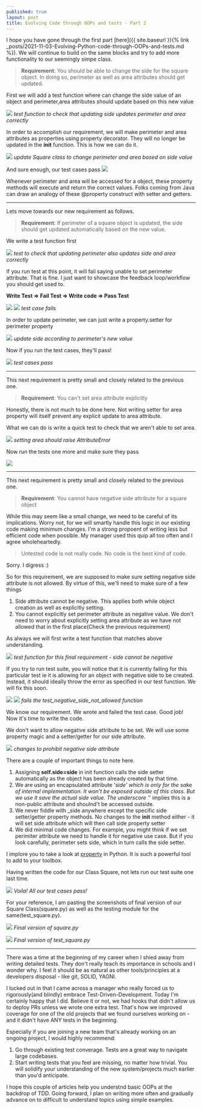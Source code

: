 ```yaml
---
published: true
layout: post
title: Evolving Code through OOPs and tests - Part 2
---
```



I hope you have gone through the first part [here]({{ site.baseurl }}{% link _posts/2021-11-03-Evolving-Python-code-through-OOPs-and-tests.md %}).  We will continue to build on the same blocks and try to add more functionality to our seemingly simpe class.



> **Requirement**: You should be able to change the side for the square object. In doing so, perimeter as well as area attributes should get updated.

First we will add a test function where can change the side value of an object and perimeter,area attributes should update based on this new value

![](/../images/2021-11-04-Evolving-Python-code-through-OOPs-and-tests-part-2/2021-11-04-16-01-27.png)
*test function to check that updating side updates perimeter and area correctly*


In order to accomplish our requirement, we will make perimeter and area attributes as properties using property decorator. They will no longer be updated in the __init__ function. This is how we can do it.

![](/../images/2021-11-04-Evolving-Python-code-through-OOPs-and-tests-part-2/2021-11-04-16-03-28.png)
*update Square class to change perimeter and area based on side value*

And sure enough, our test cases pass
![](/../images/2021-11-04-Evolving-Python-code-through-OOPs-and-tests-part-2/2021-11-04-16-10-32.png)

Whenever perimeter and area will be accessed for a object, these property methods will execute and return the correct values. Folks coming from Java can draw an analogy of these @property construct with setter and getters.

---

Lets move towards our new requirement as follows.

> **Requirement**: If perimeter of a square object is updated, the side should get updated automatically based on the new value.

We write a test function first

![](/../images/2021-11-04-Evolving-Python-code-through-OOPs-and-tests-part-2/2021-11-04-16-22-28.png)
*test to check that updating perimeter also updates side and area correctly*

If you run test at this point, it will fail saying unable to set perimeter attribute. That is fine. I just want to showcase the feedback loop/workflow you should get used to. 

**Write Test => Fail Test => Write code => Pass Test**

![](/../images/2021-11-04-Evolving-Python-code-through-OOPs-and-tests-part-2/2021-11-04-16-24-37.png)
![](/../images/2021-11-04-Evolving-Python-code-through-OOPs-and-tests-part-2/2021-11-04-16-24-56.png)
*test case fails*

In order to update perimeter, we can just write a property.setter for perimeter property

![](/../images/2021-11-04-Evolving-Python-code-through-OOPs-and-tests-part-2/2021-11-04-16-28-08.png)
*update side according to perimeter's new value*

Now if you run the test cases, they'll pass!

![](/../images/2021-11-04-Evolving-Python-code-through-OOPs-and-tests-part-2/2021-11-04-16-29-12.png)
*test cases pass*

---

This next requirement is pretty small and closely related to the previous one.

> **Requirement**: You can't set area attribute explicitly

Honestly, there is not much to be done here. Not writing setter for area property will itself prevent any explicit update to area attribute.

What we can do is write a quick test to check that we aren't able to set area.

![](/../images/2021-11-04-Evolving-Python-code-through-OOPs-and-tests-part-2/2021-11-04-17-00-55.png)
*setting area should raise AttributeError*

Now run the tests one more and make sure they pass

![](/../images/2021-11-04-Evolving-Python-code-through-OOPs-and-tests-part-2/2021-11-04-17-01-50.png)


---

This next requirement is pretty small and closely related to the previous one.

> **Requirement**: You cannot have negative side attribute for a square object

While this may seem like a small change, we need to be careful of its implications. Worry not, for we will smartly handle this logic in our existing code making minimum changes. I'm a strong propoent of writing less but efficient code when possible. My manager used this quip all too often and I agree wholeheartedly.

> Untested code is not really code. No code is the best kind of code.

Sorry. I digress :)

So for this requirement, we are supposed to make sure setting negative side attribute is not allowed. By virtue of this, we'll need to make sure of a few things

1. Side attribute cannot be negative. This applies both while object creation as well as explicitly setting.
2. You cannot explicitly set perimeter attribute as negative value. We don't need to worry about explicitly setting area attribute as we have not allowed that in the first place(Check the previous requirement)

As always we will first write a test function that matches above understanding.

![](/../images/2021-11-04-Evolving-Python-code-through-OOPs-and-tests-part-2/2021-11-04-17-21-35.png)
*test function for this final requirement - side cannot be negative*

If you try to run test suite, you will notice that it is currently failing for this particular test ie it is allowing for an object with negative side to be created. Instead, it should ideally throw the error as specified in our test function. We will fix this soon.

![](/../images/2021-11-04-Evolving-Python-code-through-OOPs-and-tests-part-2/2021-11-04-17-24-42.png)
![](/../images/2021-11-04-Evolving-Python-code-through-OOPs-and-tests-part-2/2021-11-04-17-25-45.png)
*fails the test_negative_side_not_allowed function*

We know our requirement. We wrote and failed the test case. Good job! Now it's time to write the code.

We don't want to allow negative side attribute to be set. We will use some property magic and a setter/getter for our side attribute.

![](/../images/2021-11-04-Evolving-Python-code-through-OOPs-and-tests-part-2/2021-11-04-17-39-40.png)
*changes to prohibit negative side attribute*

There are a couple of important things to note here.

1. Assigning **self.side=side** in init function calls the side setter automatically as the object has been already created by that time.
2. We are using an encapsulated attribute '_side' which is only for the sake of internal implementation. It won't be exposed outside of this class. But we use it save the actual side value. The underscore '_' implies this is a non-public attribute and shoulnd't be accessed outside.
3. We never fiddle with _side anywhere except the specific side setter/getter property methods. No changes to the __init__ method either - it will set side attribute which will then call side property setter
4. We did minimal code changes. For example, you might think if we set perimiter attribute we need to handle it for negative use case. But if you look carefully, perimeter sets side, which in turn calls the side setter.

I implore you to take a look at [property](https://docs.python.org/3/howto/descriptor.html#properties) in Python. It is such a powerful tool to add to your toolbox.

Having written the code for our Class Square, not lets run our test suite one last time.

![](/../images/2021-11-04-Evolving-Python-code-through-OOPs-and-tests-part-2/2021-11-04-17-56-46.png)
*Voila! All our test cases pass!*

For your reference, I am pasting the screenshots of final version of our Square Class(square.py) as well as the testing module for the same(test_square.py).

![](/../images/2021-11-04-Evolving-Python-code-through-OOPs-and-tests-part-2/2021-11-04-18-12-09.png)
*Final version of square.py*

![](/../images/2021-11-04-Evolving-Python-code-through-OOPs-and-tests-part-2/2021-11-04-18-13-09.png)
*Final version of test_square.py*

---

There was a time at the beginning of my career when I shied away from writing detailed tests. They don't really teach its importance in schools and I wonder why. I feel it should be as natural as other tools/principles at a developers disposal - like git, SOLID, YAGNI.

I lucked out in that I came across a manager who really forced us to rigorously(and blindly) embrace Test-Driven-Development. Today I'm certainly happy that I did. 
Believe it or not, we had hooks that didn't allow us to deploy PRs unless we wrote one extra test. That's how we improved coverage for one of the old projects that we found ourselves working on - and it didn't have ANY tests in the beginning. 

Especially if you are joining a new team that's already working on an ongoing project, I would highly recommend:

1. Go through existing test converage. Tests are a great way to navigate large codebases.
2. Start writing tests that you feel are missing, no matter how trivial. You will solidify your understanding of the new system/projects much earlier than you'd anticipate.


I hope this couple of articles help you understnd basic OOPs at the backdrop of TDD. Going forward, I plan on writing more often and gradually advance on to difficult to understand topics using simple examples.
